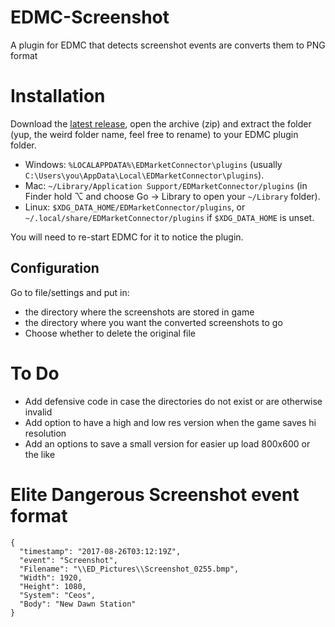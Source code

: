 # EDMC-Screenshot
A plugin for EDMC that detects screenshot events are converts them to PNG format


# Installation
Download the [latest release](https://gitlab.com/mrsheepsheep/EDMC-Inara/repository/archive.zip?ref=master), open the archive (zip) and extract the folder (yup, the weird folder name, feel free to rename) to your EDMC plugin folder.

* Windows: `%LOCALAPPDATA%\EDMarketConnector\plugins` (usually `C:\Users\you\AppData\Local\EDMarketConnector\plugins`).
* Mac: `~/Library/Application Support/EDMarketConnector/plugins` (in Finder hold ⌥ and choose Go &rarr; Library to open your `~/Library` folder).
* Linux: `$XDG_DATA_HOME/EDMarketConnector/plugins`, or `~/.local/share/EDMarketConnector/plugins` if `$XDG_DATA_HOME` is unset.

You will need to re-start EDMC for it to notice the plugin.

## Configuration
Go to file/settings and put in: 
* the directory where the screenshots are stored in game
* the directory where you want the converted screenshots to go
* Choose whether to delete the original file

# To Do
* Add defensive code in case the directories do not exist or are otherwise invalid
* Add option to have a high and low res version when the game saves hi resolution
* Add an options to save a small version for easier up load 800x600 or the like 


# Elite Dangerous Screenshot event format

``` Event format
{
  "timestamp": "2017-08-26T03:12:19Z",
  "event": "Screenshot",
  "Filename": "\\ED_Pictures\\Screenshot_0255.bmp",
  "Width": 1920,
  "Height": 1080,
  "System": "Ceos",
  "Body": "New Dawn Station"
}
```
